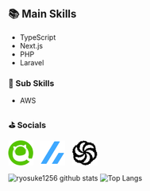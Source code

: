 ## 📚 Main Skills
- TypeScript
- Next.js     
- PHP
- Laravel

### 📘 Sub Skills
- AWS

### ⛳️ Socials
<a href="https://qiita.com/e8750520"><img src="https://github.com/ryosuke1256/image/blob/main/qiita-favicon.png" width=50px></a>&nbsp;&nbsp;&thinsp;
<a href="https://zenn.dev/reactlover"><img src="https://github.com/ryosuke1256/image/blob/main/zenn.svg" width=50px></a>&nbsp;&nbsp;&thinsp;
<a href="https://www.codewars.com/users/ryosuke1256"><img src="https://github.com/ryosuke1256/image/blob/main/codewars-svgrepo-com.svg" width=50px></a>  


![ryosuke1256 github stats](https://github-readme-stats.vercel.app/api?username=ryosuke1256&count_private=true&show_icons=true&theme=buefy&bg_color=blue)
![Top Langs](https://github-readme-stats.vercel.app/api/top-langs/?username=ryosuke1256&langs_count=12&theme=buefy&layout=compact&hide=Shell,Blade,HTML,CSS)<br>
